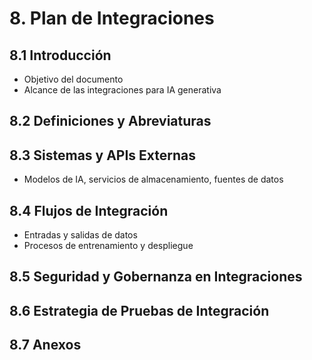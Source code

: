 # 8. Plan de Integraciones

## 8.1 Introducción
- Objetivo del documento
- Alcance de las integraciones para IA generativa

## 8.2 Definiciones y Abreviaturas

## 8.3 Sistemas y APIs Externas
- Modelos de IA, servicios de almacenamiento, fuentes de datos

## 8.4 Flujos de Integración
- Entradas y salidas de datos
- Procesos de entrenamiento y despliegue

## 8.5 Seguridad y Gobernanza en Integraciones

## 8.6 Estrategia de Pruebas de Integración

## 8.7 Anexos 